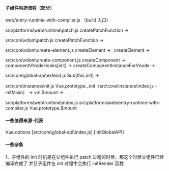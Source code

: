 #### 子组件构造流程（部分）
web/entry-runtime-with-compiler.js （build 入口）

src\platforms\web\runtime\patch.js
createPatchFunction ->

src\core\vdom\patch.js
createPatchFunction ->

src\core\vdom\create-element.js
createElement -> 
_createElement -> 

src\core\vdom\create-component.js
createComponent -> 
componentVNodeHooks[init] ->
createComponentInstanceForVnode ->

src\core\global-api\extend.js
Sub[this.init] -> 

src\core\instance\init.js
Vue.prototype._init（src\core\instance\index.js - initMixin） ->
vm.$mount ->

src\platforms\web\runtime\index.js
src\platforms\web\entry-runtime-with-compiler.js
Vue.prototype.$mount

#### 一些值得来源-代表
Vue.options [src\core\global-api\index.js] [initGlobalAPI]


#### 一些杂鱼
1、子组件的 init 时机是在父组件执行 patch 过程的时候，那这个时候父组件已经编译完成了
并且子组件在 init 过程中会执行 initRender 函数